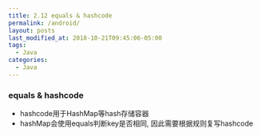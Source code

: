 ```yaml
---
title: 2.12 equals & hashcode
permalink: /android/
layout: posts
last_modified_at: 2018-10-21T09:45:06-05:00
tags:
  - Java
categories:
  - Java
---
```


### equals & hashcode
* hashcode用于HashMap等hash存储容器
* hashMap会使用equals判断key是否相同, 因此需要根据规则复写hashcode
